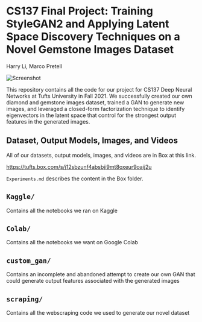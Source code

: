 # CS137 Final Project: Training StyleGAN2 and Applying Latent Space Discovery Techniques on a Novel Gemstone Images Dataset

Harry Li, Marco Pretell

![Screenshot](036000.png)

This repository contains all the code for our project for CS137 Deep Neural Networks at Tufts University in Fall 2021. We successfully created our own diamond and gemstone images dataset, trained a GAN to generate new images, and leveraged a closed-form factorization technique to identify eigenvectors in the latent space that control for the strongest output features in the generated images.

## Dataset, Output Models, Images, and Videos

All of our datasets, output models, images, and videos are in Box at this link.

https://tufts.box.com/s/j12sbzunf4absbji9mt8oxeur9oaij2u

`Experiments.md` describes the content in the Box folder.

## `Kaggle/`

Contains all the notebooks we ran on Kaggle

## `Colab/`

Contains all the notebooks we want on Google Colab

## `custom_gan/`

Contains an incomplete and abandoned attempt to create our own GAN that could generate output features associated with the generated images

## `scraping/`

Contains all the webscraping code we used to generate our novel dataset
